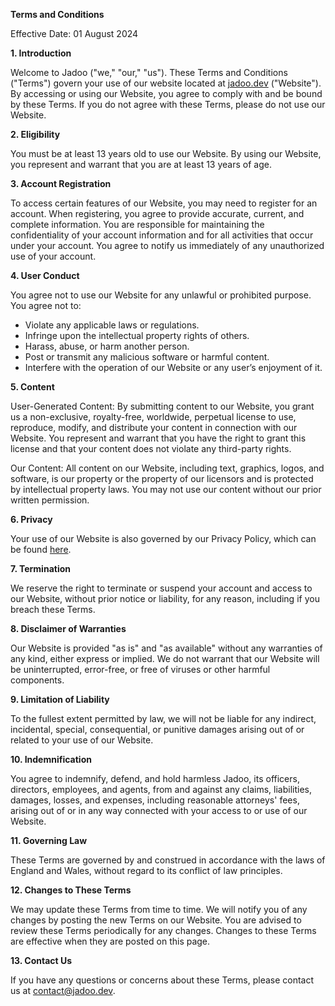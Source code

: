 **Terms and Conditions**

Effective Date: 01 August 2024

**1. Introduction**

Welcome to Jadoo ("we," "our," "us"). These Terms and Conditions ("Terms") govern your use of our website located at [jadoo.dev](https://jadoo.dev) ("Website"). By accessing or using our Website, you agree to comply with and be bound by these Terms. If you do not agree with these Terms, please do not use our Website.

**2. Eligibility**

You must be at least 13 years old to use our Website. By using our Website, you represent and warrant that you are at least 13 years of age.

**3. Account Registration**

To access certain features of our Website, you may need to register for an account. When registering, you agree to provide accurate, current, and complete information. You are responsible for maintaining the confidentiality of your account information and for all activities that occur under your account. You agree to notify us immediately of any unauthorized use of your account.

**4. User Conduct**

You agree not to use our Website for any unlawful or prohibited purpose. You agree not to:

* Violate any applicable laws or regulations.
* Infringe upon the intellectual property rights of others.
* Harass, abuse, or harm another person.
* Post or transmit any malicious software or harmful content.
* Interfere with the operation of our Website or any user’s enjoyment of it.

**5. Content**

User-Generated Content: By submitting content to our Website, you grant us a non-exclusive, royalty-free, worldwide, perpetual license to use, reproduce, modify, and distribute your content in connection with our Website. You represent and warrant that you have the right to grant this license and that your content does not violate any third-party rights.

Our Content: All content on our Website, including text, graphics, logos, and software, is our property or the property of our licensors and is protected by intellectual property laws. You may not use our content without our prior written permission.

**6. Privacy**

Your use of our Website is also governed by our Privacy Policy, which can be found [here](https://jadoo.dev/app/show-privacy-policy).

**7. Termination**

We reserve the right to terminate or suspend your account and access to our Website, without prior notice or liability, for any reason, including if you breach these Terms.

**8. Disclaimer of Warranties**

Our Website is provided "as is" and "as available" without any warranties of any kind, either express or implied. We do not warrant that our Website will be uninterrupted, error-free, or free of viruses or other harmful components.

**9. Limitation of Liability**

To the fullest extent permitted by law, we will not be liable for any indirect, incidental, special, consequential, or punitive damages arising out of or related to your use of our Website.

**10. Indemnification**

You agree to indemnify, defend, and hold harmless Jadoo, its officers, directors, employees, and agents, from and against any claims, liabilities, damages, losses, and expenses, including reasonable attorneys' fees, arising out of or in any way connected with your access to or use of our Website.

**11. Governing Law**

These Terms are governed by and construed in accordance with the laws of England and Wales, without regard to its conflict of law principles.

**12. Changes to These Terms**

We may update these Terms from time to time. We will notify you of any changes by posting the new Terms on our Website. You are advised to review these Terms periodically for any changes. Changes to these Terms are effective when they are posted on this page.

**13. Contact Us**

If you have any questions or concerns about these Terms, please contact us at contact@jadoo.dev.

